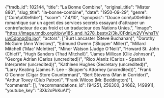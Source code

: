 {"tmdb_id": 102144, "title": "La Bonne Combine", "original_title": "Mister 880", "slug_title": "la-bonne-combine", "date": "1950-09-29", "genre": ["Com\u00e9die"], "score": "7.4/10", "synopsis": "Douce com\u00e9die romantique sur un agent des services secrets essayant d'attraper un contrefacteur de cas froid et un traducteur des Nations Unies.", "image": "https://image.tmdb.org/t/p/w185_and_h278_bestv2/3kJCFdnLw2VYwhsTVuw5dpnqd1g.jpg", "actors": ["Burt Lancaster (Steve Buchanan)", "Dorothy McGuire (Ann Winslow)", "Edmund Gwenn ('Skipper' Miller)", "Millard Mitchell ('Mac' McIntire)", "Minor Watson (Judge O'Neil)", "Howard St. John (Chief)", "Hugh Sanders (Thad Mitchell)", "James Millican (Olie Johnson)", "George Adrian (Carlos (uncredited))", "Rico Alaniz (Carlos - Spanish Interpreter (uncredited))", "Kathleen Hughes (Secretary (uncredited))", "Larry Keating (James F. Lee - Skipper's Attorney (uncredited))", "Frank O'Connor (Cigar Store Counterman)", "Bert Stevens (Man in Corridor)", "Arthur Tovey (Club Patron)", "Frank Wilcox (Mr. Beddington)"], "comments": [], "recommandations_id": [94251, 256300, 34662, 149991], "youtube_key": "3Xk2oPkKuAI"}